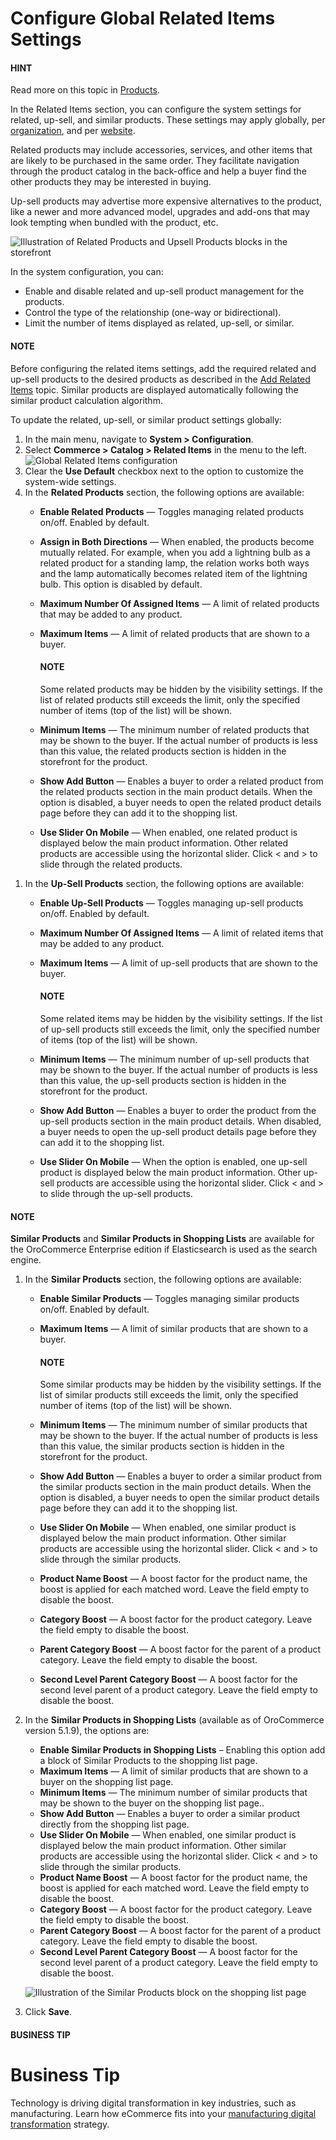 <a id="sys-commerce-catalog-relate-products-main"></a>

<a id="sys-commerce-catalog-relate-products"></a>

# Configure Global Related Items Settings

#### HINT
Read more on this topic in [Products](../../../../products/index.md#doc-products).

In the Related Items section, you can configure the system settings for related, up-sell, and similar products. These settings may apply globally, per [organization](../../../user-management/organizations/org-configuration/commerce/catalog/organization-related-products.md#sys-users-organization-commerce-catalog-related-products), and per [website](../../../websites/web-configuration/commerce/catalog/website-related-products.md#sys-websites-commerce-catalog-related-products).

Related products may include accessories, services, and other items that are likely to be purchased in the same order. They facilitate navigation through the product catalog in the back-office and help a buyer find the other products they may be interested in buying.

Up-sell products may advertise more expensive alternatives to the product, like a newer and more advanced model, upgrades and add-ons that may look tempting when bundled with the product, etc.

![Illustration of Related Products and Upsell Products blocks in the storefront](user/img/system/config_commerce/catalog/related-upsell-sf.png)

In the system configuration, you can:

* Enable and disable related and up-sell product management for the products.
* Control the type of the relationship (one-way or bidirectional).
* Limit the number of items displayed as related, up-sell, or similar.

#### NOTE
Before configuring the related items settings, add the required related and up-sell products to the desired products as described in the [Add Related Items](../../../../products/products/create-simple.md#products-related-items) topic. Similar products are displayed automatically following the similar product calculation algorithm.

To update the related, up-sell, or similar product settings globally:

1. In the main menu, navigate to **System > Configuration**.
2. Select **Commerce > Catalog > Related Items** in the menu to the left.
   ![Global Related Items configuration](user/img/system/config_commerce/catalog/RelatedProductsGlobal.png)
3. Clear the **Use Default** checkbox next to the option to customize the system-wide settings.
4. In the **Related Products** section, the following options are available:
   * **Enable Related Products** — Toggles managing related products on/off. Enabled by default.
   * **Assign in Both Directions** — When enabled, the products become mutually related. For example, when you add a lightning bulb as a related product for a standing lamp, the relation works both ways and the lamp automatically becomes related item of the lightning bulb. This option is disabled by default.
   * **Maximum Number Of Assigned Items** — A limit of related products that may be added to any product.
   * **Maximum Items** — A limit of related products that are shown to a buyer.

     #### NOTE
     Some related products may be hidden by the visibility settings. If the list of related products still exceeds the limit, only the specified number of items (top of the list) will be shown.
   * **Minimum Items** — The minimum number of related products that may be shown to the buyer. If the actual number of products is less than this value, the related products section is hidden in the storefront for the product.
   * **Show Add Button** — Enables a buyer to order a related product from the related products section in the main product details. When the option is disabled, a buyer needs to open the related product details page before they can add it to the shopping list.
   * **Use Slider On Mobile** — When enabled, one related product is displayed below the main product information. Other related products are accessible using the horizontal slider. Click < and > to slide through the related products.

<a id="sys-commerce-catalog-upsell-products"></a>
1. In the **Up-Sell Products** section, the following options are available:
   * **Enable Up-Sell Products** — Toggles managing up-sell products on/off. Enabled by default.
   * **Maximum Number Of Assigned Items** — A limit of related items that may be added to any product.
   * **Maximum Items** — A limit of up-sell products that are shown to the buyer.

     #### NOTE
     Some related items may be hidden by the visibility settings. If the list of up-sell products still exceeds the limit, only the specified number of items (top of the list) will be shown.
   * **Minimum Items** — The minimum number of up-sell products that may be shown to the buyer. If the actual number of products is less than this value, the up-sell products section is hidden in the storefront for the product.
   * **Show Add Button** — Enables a buyer to order the product from the up-sell products section in the main product details. When disabled, a buyer needs to open the up-sell product details page before they can add it to the shopping list.
   * **Use Slider On Mobile** — When the option is enabled, one up-sell product is displayed below the main product information. Other up-sell products are accessible using the horizontal slider. Click < and > to slide through the up-sell products.

<a id="sys-commerce-catalog-similar-products"></a>

#### NOTE
**Similar Products** and **Similar Products in Shopping Lists** are available for the OroCommerce Enterprise edition if Elasticsearch is used as the search engine.

1. In the **Similar Products** section, the following options are available:
   * **Enable Similar Products** — Toggles managing similar products on/off. Enabled by default.
   * **Maximum Items** — A limit of similar products that are shown to a buyer.

     #### NOTE
     Some similar products may be hidden by the visibility settings. If the list of similar products still exceeds the limit, only the specified number of items (top of the list) will be shown.
   * **Minimum Items** — The minimum number of similar products that may be shown to the buyer. If the actual number of products is less than this value, the similar products section is hidden in the storefront for the product.
   * **Show Add Button** — Enables a buyer to order a similar product from the similar products section in the main product details. When the option is disabled, a buyer needs to open the similar product details page before they can add it to the shopping list.
   * **Use Slider On Mobile** — When enabled, one similar product is displayed below the main product information. Other similar products are accessible using the horizontal slider. Click < and > to slide through the similar products.
   * **Product Name Boost** — A boost factor for the product name, the boost is applied for each matched word. Leave the field empty to disable the boost.
   * **Category Boost** — A boost factor for the product category. Leave the field empty to disable the boost.
   * **Parent Category Boost** — A boost factor for the parent of a product category. Leave the field empty to disable the boost.
   * **Second Level Parent Category Boost** — A boost factor for the second level parent of a product category. Leave the field empty to disable the boost.
2. In the **Similar Products in Shopping Lists** (available as of OroCommerce version 5.1.9), the options are:
   * **Enable Similar Products in Shopping Lists** – Enabling this option add a block of Similar Products to the shopping list page.
   * **Maximum Items** — A limit of similar products that are shown to a buyer on the shopping list page.
   * **Minimum Items** — The minimum number of similar products that may be shown to the buyer on the shopping list page..
   * **Show Add Button** — Enables a buyer to order a similar product directly from the shopping list page.
   * **Use Slider On Mobile** — When enabled, one similar product is displayed below the main product information. Other similar products are accessible using the horizontal slider. Click < and > to slide through the similar products.
   * **Product Name Boost** — A boost factor for the product name, the boost is applied for each matched word. Leave the field empty to disable the boost.
   * **Category Boost** — A boost factor for the product category. Leave the field empty to disable the boost.
   * **Parent Category Boost** — A boost factor for the parent of a product category. Leave the field empty to disable the boost.
   * **Second Level Parent Category Boost** — A boost factor for the second level parent of a product category. Leave the field empty to disable the boost.

   ![Illustration of the Similar Products block on the shopping list page](user/img/system/config_commerce/catalog/sl-similar-products.png)
3. Click **Save**.

#### BUSINESS TIP
# Business Tip

Technology is driving digital transformation in key industries, such as manufacturing. Learn how eCommerce fits into your <a href="https://oroinc.com/b2b-ecommerce/blog/digital-transformation-in-manufacturing/" target="_blank">manufacturing digital transformation</a> strategy.

<!-- fa-bars = fa-navicon -->
<!-- Ic Tiles is used as Set As Default in saved views, and as tiles in display layout options -->
<!-- IcPencil refers to Rename in Commerce and Inline Editing in CRM -->
<!-- Check mark in the square. -->
<!-- SortDesc is also used as drop-down arrow -->
